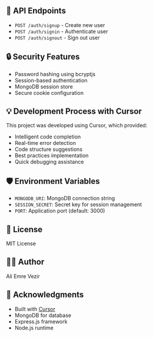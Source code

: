 
## 🔑 API Endpoints

- `POST /auth/signup` - Create new user
- `POST /auth/signin` - Authenticate user
- `POST /auth/signout` - Sign out user

## 🔒 Security Features

- Password hashing using bcryptjs
- Session-based authentication
- MongoDB session store
- Secure cookie configuration

## 💡 Development Process with Cursor

This project was developed using Cursor, which provided:
- Intelligent code completion
- Real-time error detection
- Code structure suggestions
- Best practices implementation
- Quick debugging assistance

## 🛡️ Environment Variables

- `MONGODB_URI`: MongoDB connection string
- `SESSION_SECRET`: Secret key for session management
- `PORT`: Application port (default: 3000)

## 📝 License

MIT License

## 👨‍💻 Author

Ali Emre Vezir

## 🙏 Acknowledgments

- Built with [Cursor](https://cursor.sh/)
- MongoDB for database
- Express.js framework
- Node.js runtime